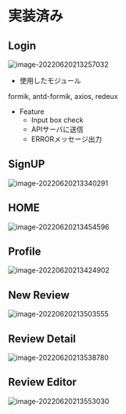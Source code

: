 # 実装済み

## Login

![image-20220620213257032](https://img.yuliannas.com/i/202206202133200.png)

- 使用したモジュール

formik, antd-formik, axios, redeux

- Feature
  - Input box check
  - APIサーバに送信
  - ERRORメッセージ出力

## SignUP

![image-20220620213340291](https://img.yuliannas.com/i/202206202133391.png)

## HOME

![image-20220620213454596](https://img.yuliannas.com/i/202206202134705.png)

## Profile

![image-20220620213424902](https://img.yuliannas.com/i/202206202134035.png)

## New Review

![image-20220620213503555](https://img.yuliannas.com/i/202206202135645.png)

## Review Detail

![image-20220620213538780](https://img.yuliannas.com/i/202206202135924.png)

## Review Editor

![image-20220620213553030](https://img.yuliannas.com/i/202206202135128.png)
